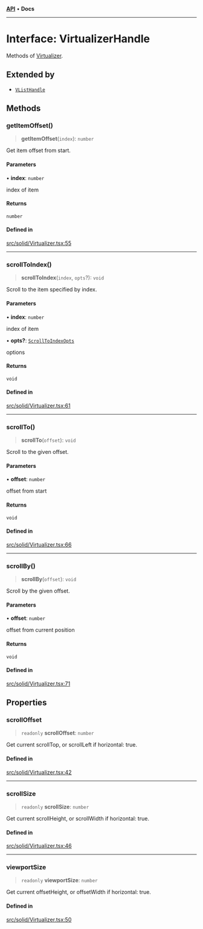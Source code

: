 [**API**](../../API.md) • **Docs**

***

# Interface: VirtualizerHandle

Methods of [Virtualizer](../functions/Virtualizer.md).

## Extended by

- [`VListHandle`](VListHandle.md)

## Methods

### getItemOffset()

> **getItemOffset**(`index`): `number`

Get item offset from start.

#### Parameters

• **index**: `number`

index of item

#### Returns

`number`

#### Defined in

[src/solid/Virtualizer.tsx:55](https://github.com/inokawa/virtua/blob/14b234e8961e7ac5ef0ab5b2e4930d837883b8d5/src/solid/Virtualizer.tsx#L55)

***

### scrollToIndex()

> **scrollToIndex**(`index`, `opts`?): `void`

Scroll to the item specified by index.

#### Parameters

• **index**: `number`

index of item

• **opts?**: [`ScrollToIndexOpts`](../../react/interfaces/ScrollToIndexOpts.md)

options

#### Returns

`void`

#### Defined in

[src/solid/Virtualizer.tsx:61](https://github.com/inokawa/virtua/blob/14b234e8961e7ac5ef0ab5b2e4930d837883b8d5/src/solid/Virtualizer.tsx#L61)

***

### scrollTo()

> **scrollTo**(`offset`): `void`

Scroll to the given offset.

#### Parameters

• **offset**: `number`

offset from start

#### Returns

`void`

#### Defined in

[src/solid/Virtualizer.tsx:66](https://github.com/inokawa/virtua/blob/14b234e8961e7ac5ef0ab5b2e4930d837883b8d5/src/solid/Virtualizer.tsx#L66)

***

### scrollBy()

> **scrollBy**(`offset`): `void`

Scroll by the given offset.

#### Parameters

• **offset**: `number`

offset from current position

#### Returns

`void`

#### Defined in

[src/solid/Virtualizer.tsx:71](https://github.com/inokawa/virtua/blob/14b234e8961e7ac5ef0ab5b2e4930d837883b8d5/src/solid/Virtualizer.tsx#L71)

## Properties

### scrollOffset

> `readonly` **scrollOffset**: `number`

Get current scrollTop, or scrollLeft if horizontal: true.

#### Defined in

[src/solid/Virtualizer.tsx:42](https://github.com/inokawa/virtua/blob/14b234e8961e7ac5ef0ab5b2e4930d837883b8d5/src/solid/Virtualizer.tsx#L42)

***

### scrollSize

> `readonly` **scrollSize**: `number`

Get current scrollHeight, or scrollWidth if horizontal: true.

#### Defined in

[src/solid/Virtualizer.tsx:46](https://github.com/inokawa/virtua/blob/14b234e8961e7ac5ef0ab5b2e4930d837883b8d5/src/solid/Virtualizer.tsx#L46)

***

### viewportSize

> `readonly` **viewportSize**: `number`

Get current offsetHeight, or offsetWidth if horizontal: true.

#### Defined in

[src/solid/Virtualizer.tsx:50](https://github.com/inokawa/virtua/blob/14b234e8961e7ac5ef0ab5b2e4930d837883b8d5/src/solid/Virtualizer.tsx#L50)
